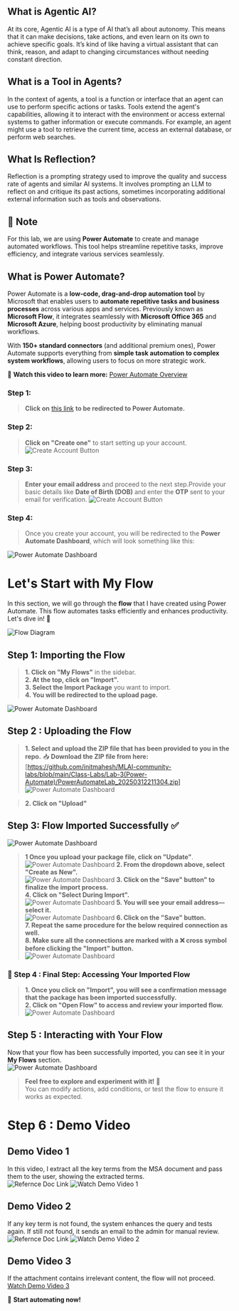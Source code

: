 ## What is Agentic AI?
At its core, Agentic AI is a type of AI that’s all about autonomy. This means that it can make decisions, take actions, and even learn on its own to achieve specific goals. It’s kind of like having a virtual assistant that can think, reason, and adapt to changing circumstances without needing constant direction.

## What is a Tool in Agents?  
In the context of agents, a tool is a function or interface that an agent can use to perform specific actions or tasks. Tools extend the agent's capabilities, allowing it to interact with the environment or access external systems to gather information or execute commands. For example, an agent might use a tool to retrieve the current time, access an external database, or perform web searches.

## What Is Reflection?
Reflection is a prompting strategy used to improve the quality and success rate of agents and similar AI systems. It involves prompting an LLM to reflect on and critique its past actions, sometimes incorporating additional external information such as tools and observations.

## 📌 Note
For this lab, we are using **Power Automate** to create and manage automated workflows. This tool helps streamline repetitive tasks, improve efficiency, and integrate various services seamlessly.  

## What is Power Automate?  

Power Automate is a **low-code, drag-and-drop automation tool** by Microsoft that enables users to **automate repetitive tasks and business processes** across various apps and services. Previously known as **Microsoft Flow**, it integrates seamlessly with **Microsoft Office 365** and **Microsoft Azure**, helping boost productivity by eliminating manual workflows.  

With **150+ standard connectors** (and additional premium ones), Power Automate supports everything from **simple task automation to complex system workflows**, allowing users to focus on more strategic work.  

🎥 **Watch this video to learn more:** [Power Automate Overview](https://youtu.be/yVAEH6-ui0w?si=Ne3pXYQp-uZnHGOR)  


### Step 1:  
> **Click on** [this link](https://make.powerautomate.com) **to be redirected to Power Automate.**

### Step 2:  
> **Click on "Create one"** to start setting up your account.  
![Create Account Button](Images/Screenshot%20(1731).png)

### Step 3:  
> **Enter your email address** and proceed to the next step.Provide your basic details like **Date of Birth (DOB)** and enter the **OTP** sent to your email for verification.
![Create Account Button](Images/Screenshot%20(1732).png)

### Step 4:  
> Once you create your account, you will be redirected to the **Power Automate Dashboard**, which will look something like this:  

![Power Automate Dashboard](Images/Screenshot%20(1733).png)  


# Let's Start with My Flow  

In this section, we will go through the **flow** that I have created using Power Automate. This flow automates tasks efficiently and enhances productivity. Let's dive in! 🚀 

![Flow Diagram](Images/flow.png)  


## Step 1: Importing the Flow  

> **1. Click on "My Flows"** in the sidebar.  
> **2. At the top, click on "Import".**  
> **3. Select the Import Package** you want to import.  
> **4. You will be redirected to the upload page.**  

![Power Automate Dashboard](Images/Screenshot%20(1735).png)  

## Step 2 : Uploading the Flow  

> **1. Select and upload the **ZIP file** that has been provided to you in the repo.** 
📥 **Download the ZIP file from here:** [https://github.com/initmahesh/MLAI-community-labs/blob/main/Class-Labs/Lab-3(Power-Automate)/PowerAutomateLab_20250312211304.zip] 
![Power Automate Dashboard](Images/Screenshot%20(1747).png)

> **2. Click on "Upload"** 

## Step 3: Flow Imported Successfully ✅  

![Power Automate Dashboard](Images/Screenshot%20(1736).png)  

> **1 Once you upload your package file, click on "Update"**. 
![Power Automate Dashboard](Images/Screenshot%20(1748).png)
> **2. From the dropdown above, select "Create as New".**  
![Power Automate Dashboard](Images/Screenshot%20(1749).png)
> **3. Click on the "Save" button" to finalize the import process.**  
> **4. Click on "Select During Import".**  
![Power Automate Dashboard](Images/Screenshot%20(1750).png)
> **5. You will see your email address—select it.**  
![Power Automate Dashboard](Images/Screenshot%20(1751).png)
> **6. Click on the "Save" button.**  
> **7. Repeat the same procedure for the below required connection as well.**  
> **8. Make sure all the connections are marked with a ❌ cross symbol before clicking the "Import" button.**  
![Power Automate Dashboard](Images/Screenshot%20(1752).png)

### 📌 Step 4 : Final Step: Accessing Your Imported Flow   

> **1. Once you click on "Import", you will see a confirmation message that the package has been imported successfully.**  
> **2. Click on "Open Flow" to access and review your imported flow.**  
![Power Automate Dashboard](Images/Screenshot%20(1753).png)

## Step 5 : Interacting with Your Flow  

Now that your flow has been successfully imported, you can see it in your **My Flows** section.  
![Power Automate Dashboard](Images/Screenshot%20(1754).png)

> **Feel free to explore and experiment with it!** 🎯  
> You can modify actions, add conditions, or test the flow to ensure it works as expected.  

# Step 6 : Demo Video  

## Demo Video 1  
In this video, I extract all the key terms from the MSA document and pass them to the user, showing the extracted terms.  
![Refernce Doc Link](https://drive.google.com/file/d/13LbQtQTd43SMMokCSB1JHcg3V5B0Qgvo/view?usp=sharing)
![Watch Demo Video 1](https://drive.google.com/file/d/1DUcY_b7Q0yZDd-4qxagVOltawgOMvwCu/view?usp=sharing)  

## Demo Video 2  
If any key term is not found, the system enhances the query and tests again. If still not found, it sends an email to the admin for manual review.  
![Refernce Doc Link](https://drive.google.com/file/d/1o9FG4zd4C0GwKTjMvumNzIS6UoGobFOd/view?usp=sharing)
![Watch Demo Video 2](https://drive.google.com/file/d/14AQZ-Z87t2dgsRTX13uZKM9O4jnoGyok/view?usp=sharing)  

## Demo Video 3  
If the attachment contains irrelevant content, the flow will not proceed.  
[Watch Demo Video 3](https://drive.google.com/file/d/1hAJg4cDSTOr0P0pl_wDuaa8EuoDQYPc_/view?usp=sharing)  


🚀 **Start automating now!**  
